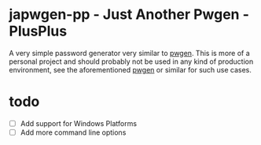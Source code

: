# japwgen-pp - Just Another Pwgen - PlusPlus
A very simple password generator very similar to [pwgen](https://github.com/tytso/pwgen).
This is more of a personal project and should probably not be used in any kind of production
environment, see the aforementioned [pwgen](https://github.com/tytso/pwgen) or similar for
such use cases.

# todo
 - [ ] Add support for Windows Platforms
 - [ ] Add more command line options

